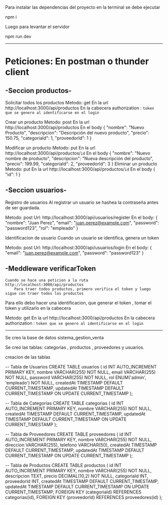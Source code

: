 Para instalar las dependencias del proyecto en la terminal se debe ejecutar

npm i

Luego para levantar el servidor

npm run dev

------------------------------------------------------------------------------------------------------------
# Peticiones: En postman o thunder client

## -Seccion productos-

Solicitar todos los productos
Metodo: get
En la url
http://localhost:3000/api/productos
En la cabecera
authorization : `token que se genero al identificarse en el login`

Crear un producto
Metodo: post
En la url
http://localhost:3000/api/productos
En el body
{
  "nombre": "Nuevo Producto",
  "descripcion": "Descripción del nuevo producto",
  "precio": 150.75,
  "categoriaId": 1,
  "proveedorId": 1
}

Modificar un producto
Metodo: put
En la url
http://localhost:3000/api/productos/`id`
En el body
{
  "nombre": "Nuevo nombre de producto",
  "descripcion": "Nueva descripción del producto",
  "precio": 199.99,
  "categoriaId": 2,
  "proveedorId": 3
}
Eliminar un producto
Metodo: put
En la url
http://localhost:3000/api/productos/`id`
En el body
{
 "id": 1
}
## -Seccion usuarios-

Registro de usuarios
    Al registrar un usuario se hashea la contraseña antes de ser guardada.

Metodo: post
Url:
http://localhost:3000/api/usuarios/register
En el body:
{
  "nombre": "Juan Perez",
  "email": "juan.perez@example.com",
  "password": "password123",
  "rol": "empleado"
}

Identificacion de usuario
    Cuando un usuario se identifica, genera un token

Metodo: post
Url:
http://localhost:3000/api/usuarios/login
En el body:
{
  "email": "juan.perez@example.com",
  "password": "password123"
}



## -Meddleware verificarToken
    Cuando se hace una peticion a la ruta 
    http://localhost:3000/api/productos
        Para traer todos productos, primero verifica el token y luego sigue con traer todos los productos

Para ello debo hacer una identificacion, que generar el token , tomar el token y utilizarlo en la cabecera

Metodo: get
En la url
http://localhost:3000/api/productos
En la cabecera
authorization : `token que se genero al identificarse en el login`




------------------------------------------------------------------------------------------------------------







Se creo la base de datos sistema_gestion_venta

Se creo las tablas: categorias , productos , proveedores y usuarios.

creacion de las tablas

-- Tabla de Usuarios
CREATE TABLE usuarios (
    id INT AUTO_INCREMENT PRIMARY KEY,
    nombre VARCHAR(255) NOT NULL,
    email VARCHAR(255) NOT NULL,
    password VARCHAR(255) NOT NULL,
    rol ENUM('admin', 'empleado') NOT NULL,
    createdAt TIMESTAMP DEFAULT CURRENT_TIMESTAMP,
    updatedAt TIMESTAMP DEFAULT CURRENT_TIMESTAMP ON UPDATE CURRENT_TIMESTAMP
);

-- Tabla de Categorías
CREATE TABLE categorias (
    id INT AUTO_INCREMENT PRIMARY KEY,
    nombre VARCHAR(255) NOT NULL,
    createdAt TIMESTAMP DEFAULT CURRENT_TIMESTAMP,
    updatedAt TIMESTAMP DEFAULT CURRENT_TIMESTAMP ON UPDATE CURRENT_TIMESTAMP
);

-- Tabla de Proveedores
CREATE TABLE proveedores (
    id INT AUTO_INCREMENT PRIMARY KEY,
    nombre VARCHAR(255) NOT NULL,
    direccion VARCHAR(255),
    telefono VARCHAR(50),
    createdAt TIMESTAMP DEFAULT CURRENT_TIMESTAMP,
    updatedAt TIMESTAMP DEFAULT CURRENT_TIMESTAMP ON UPDATE CURRENT_TIMESTAMP
);

-- Tabla de Productos
CREATE TABLE productos (
    id INT AUTO_INCREMENT PRIMARY KEY,
    nombre VARCHAR(255) NOT NULL,
    descripcion TEXT,
    precio DECIMAL(10,2) NOT NULL,
    categoriaId INT,
    proveedorId INT,
    createdAt TIMESTAMP DEFAULT CURRENT_TIMESTAMP,
    updatedAt TIMESTAMP DEFAULT CURRENT_TIMESTAMP ON UPDATE CURRENT_TIMESTAMP,
    FOREIGN KEY (categoriaId) REFERENCES categorias(id),
    FOREIGN KEY (proveedorId) REFERENCES proveedores(id)
);


